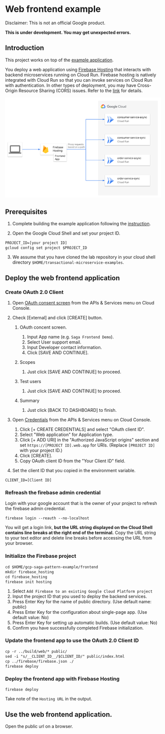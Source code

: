 # Web frontend example

Disclaimer: This is not an official Google product.

**This is under development. You may get unexpected errors.**

## Introduction

This project works on top of the [example application](https://github.com/GoogleCloudPlatform/transactional-microservice-examples).

You deploy a web application using [Firebase Hosting](https://firebase.google.com/docs/hosting)
that interacts with backend microservices running on Cloud Run. Firebase hosting is natively
integrated with Cloud Run so that you can invoke services on Cloud Run with authentication.
In other types of deployment, you may have Cross-Origin Resource Sharing (CORS) issues. Refer
to the [link](https://cloud.google.com/run/docs/authenticating/end-users#web_apps_authentication_and_cors)
for details.

![Frontend architecture with Firebase Hosting](./firebase/frontend_on_firebase_hosting_architecture.png)

## Prerequisites

1. Complete building the example application following the
[instruction](https://github.com/GoogleCloudPlatform/transactional-microservice-examples/blob/main/README.md).

2. Open the Google Cloud Shell and set your project ID.

```shell
PROJECT_ID=[your project ID]
gcloud config set project $PROJECT_ID
```

3. We assume that you have cloned the lab repository in your cloud shell
directory `$HOME/transactional-microservice-examples`.

## Deploy the web frontend application

### Create OAuth 2.0 Client

1. Open [OAuth consent screen](https://console.developers.google.com/apis/apis/credentials/consent)
from the APIs & Services menu on Cloud Console.

1. Check [External] and click [CREATE] button.

   1. OAuth concent screen.

      1. Input App name (e.g. `Saga Frontend Demo`).
      1. Select User support email.
      1. Input Developer contact information.
      1. Click [SAVE AND CONTINUE].

   1. Scopes

      1. Just click [SAVE AND CONTINUE] to proceed.

   1. Test users

      1. Just click [SAVE AND CONTINUE] to proceed.

   1. Summary

      1. Just click [BACK TO DASHBOARD] to finish.

1. Open [Credentials](https://console.developers.google.com/apis/credentials)
from the APIs & Services menu on Cloud Console.

   1. Click [+ CREATE CREDENTIALS] and select "OAuth client ID".
   1. Select "Web application" for Application type.
   1. Click [+ ADD URI] in the "Authorized JavaScript origins" section and
   set `https://[PROJECT ID].web.app` for URIs. (Replace `[PROJECT ID]` with your project ID.)
   1. Click [CREATE].
   1. Copy OAuth client ID from the "Your Client ID" field.

1. Set the client ID that you copied in the environment variable.

```shell
CLIENT_ID=[Client ID]
```

### Refreash the firebase admin credential

Login with your google account that is the owner of your project to refresh the firebase admin credential.

```shell
firebase login --reauth --no-localhost
```

You will get a login link, **but the URL string displayed on the Cloud Shell contains line breaks
at the right end of the terminal.** Copy the URL string to your text editor and delete line breaks
before accessing the URL from your browser.

### Initialize the Firebase project

```shell
cd $HOME/gcp-saga-pattern-example/frontend
mkdir firebase_hosting
cd firebase_hosting
firebase init hosting
```

1. Select `Add Firebase to an existing Google Cloud Platform project`
1. Input the project ID that you used to deploy the backend services.
1. Press Enter Key for the name of public directory. (Use default name: public)
1. Press Enter Key for the configuration about single-page app. (Use default value: No)
1. Press Enter Key for setting up automatic builds. (Use default value: No)
1. Confirm you have successfully completed Firebase initialization.

### Update the frontend app to use the OAuth 2.0 Client ID

```shell
cp -r ../build/web/* public/
sed -i "s/__CLIENT_ID__/$CLIENT_ID/" public/index.html
cp ../firebase/firebase.json ./
firebase deploy
```

### Deploy the frontend app with Firebase Hosting

```shell
firebase deploy
```

Take note of the `Hosting URL` in the output.

## Use the web frontend application.

Open the public url on a browser.
